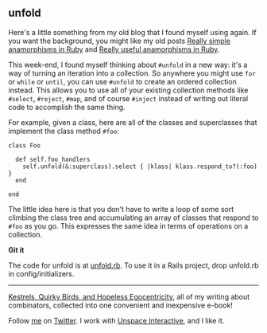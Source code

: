 unfold
---

Here's a little something from my old blog that I found myself using again. If you want the background, you might like my old posts [Really simple anamorphisms in Ruby](http://weblog.raganwald.com/2007/11/really-simple-anamorphisms-in-ruby.html) and [Really useful anamorphisms in Ruby](http://weblog.raganwald.com/2007/11/really-useful-anamorphisms-in-ruby.html).

This week-end, I found myself thinking about `#unfold` in a new way: it's a way of turning an iteration into a collection. So anywhere you might use `for` or `while` or `until`, you can use `#unfold` to create an ordered collection instead. This allows you to use all of your existing collection methods like `#select`, `#reject`, `#map`, and of course `#inject` instead of writing out literal code to accomplish the same thing.

For example, given a class, here are all of the classes and superclasses that implement the class method `#foo`:

	class Foo
	  
	  def self.foo_handlers
	    self.unfold(&:superclass).select { |klass| klass.respond_to?(:foo) }
	  end
	
	end

The little idea here is that you don't have to write a loop of some sort climbing the class tree and accumulating an array of classes that respond to `#foo` as you go. This expresses the same idea in terms of operations on a collection.

**Git it**

The code for unfold is at [unfold.rb](unfold.rb). To use it in a Rails project, drop unfold.rb in config/initializers. 

---

[Kestrels, Quirky Birds, and Hopeless Egocentricity](http://leanpub.com/combinators), all of my writing about combinators, collected into one convenient and inexpensive e-book!

Follow [me](http://reginald.braythwayt.com) on [Twitter](http://twitter.com/raganwald). I work with [Unspace Interactive](http://unspace.ca), and I like it.

